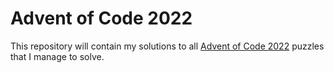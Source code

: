 # Advent of Code 2022
This repository will contain my solutions to all [Advent of Code 2022](https://adventofcode.com/2022) puzzles that I manage to solve.
